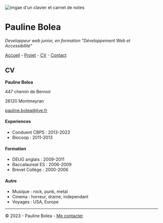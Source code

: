 ![imgae d'un clavier et carnet de notes](https://cdn.discordapp.com/attachments/1208043598558400513/1215577342060003338/image.png?ex=65fd419e&is=65eacc9e&hm=49eb395d3af443bd8ce47c404f203635e72e023da201ef21c55a3df8a0b04373&)

# Pauline Bolea

*Developpeur web junior, en formation "Développement Web et Accessibilité"*

[Accueil](.README.md) - [Projet](.projets.md) - [CV](.CV.md) - [Contact](.Contact.md)

## CV

**Pauline Bolea**

447 chemin de Bernoir

26120 Montmeyran

pauline.bolea@live.fr

#### Experiences

- Conduent CBPS : 2013-2023
- Biocoop : 2011-2013
  
#### Formation

- DEUG anglais  : 2009-2011
- Baccalaureat ES : 2006-2009
- Brevet Collège : 2000-2006

#### Autre

- Musique : rock, punk, metal
- Cinema : horreur, drame, independant
- Voyages : USA, Europe

---

© 2023 - Pauline Bolea - [Me contacter](Contact.md)
